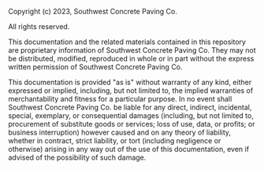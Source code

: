 Copyright (c) 2023, Southwest Concrete Paving Co.

All rights reserved.

This documentation and the related materials contained in this repository are proprietary information of Southwest Concrete Paving Co. They may not be distributed, modified, reproduced in whole or in part without the express written permission of Southwest Concrete Paving Co.

This documentation is provided "as is" without warranty of any kind, either expressed or implied, including, but not limited to, the implied warranties of merchantability and fitness for a particular purpose. In no event shall Southwest Concrete Paving Co. be liable for any direct, indirect, incidental, special, exemplary, or consequential damages (including, but not limited to, procurement of substitute goods or services; loss of use, data, or profits; or business interruption) however caused and on any theory of liability, whether in contract, strict liability, or tort (including negligence or otherwise) arising in any way out of the use of this documentation, even if advised of the possibility of such damage.
